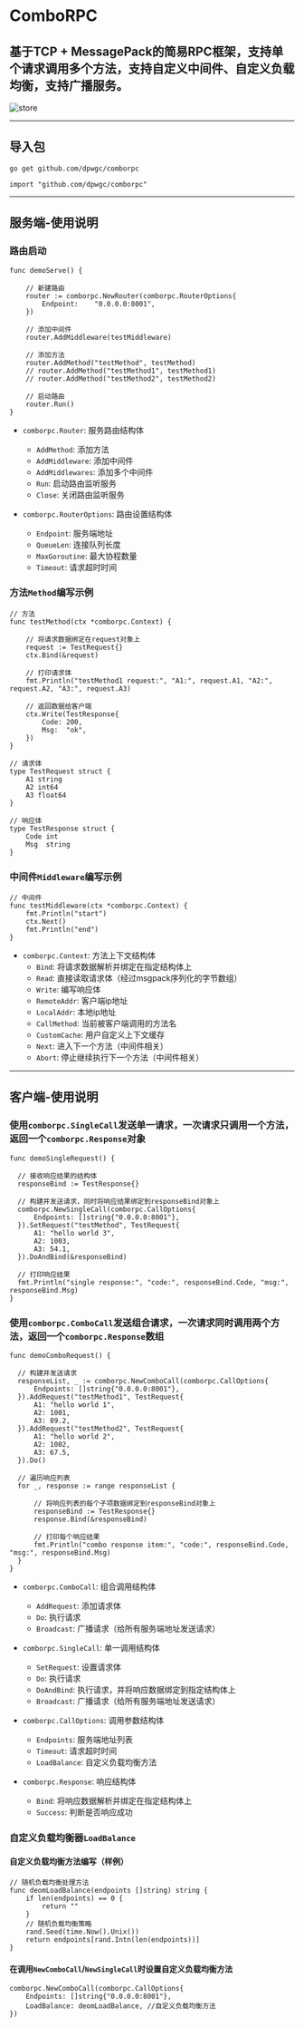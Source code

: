 # ComboRPC

## 基于TCP + MessagePack的简易RPC框架，支持单个请求调用多个方法，支持自定义中间件、自定义负载均衡，支持广播服务。

![store](img/explain.png)

***

## 导入包

```
go get github.com/dpwgc/comborpc
```

```
import "github.com/dpwgc/comborpc"
```

***

## 服务端-使用说明

### 路由启动

```
func demoServe() {

    // 新建路由
    router := comborpc.NewRouter(comborpc.RouterOptions{
        Endpoint:    "0.0.0.0:8001",
    })

    // 添加中间件
    router.AddMiddleware(testMiddleware)

    // 添加方法
    router.AddMethod("testMethod", testMethod)
    // router.AddMethod("testMethod1", testMethod1)
    // router.AddMethod("testMethod2", testMethod2)

    // 启动路由
    router.Run()
}
```

* `comborpc.Router`: 服务路由结构体
  * `AddMethod`: 添加方法
  * `AddMiddleware`: 添加中间件
  * `AddMiddlewares`: 添加多个中间件
  * `Run`: 启动路由监听服务
  * `Close`: 关闭路由监听服务


* `comborpc.RouterOptions`: 路由设置结构体
  * `Endpoint`: 服务端地址
  * `QueueLen`: 连接队列长度
  * `MaxGoroutine`: 最大协程数量
  * `Timeout`: 请求超时时间

### 方法`Method`编写示例

```
// 方法
func testMethod(ctx *comborpc.Context) {
    
    // 将请求数据绑定在request对象上
    request := TestRequest{}
    ctx.Bind(&request)
    
    // 打印请求体
    fmt.Println("testMethod1 request:", "A1:", request.A1, "A2:", request.A2, "A3:", request.A3)
    
    // 返回数据给客户端
    ctx.Write(TestResponse{
        Code: 200,
        Msg:  "ok",
    })
}

// 请求体
type TestRequest struct {
    A1 string
    A2 int64
    A3 float64
}

// 响应体
type TestResponse struct {
    Code int
    Msg  string
}
```

### 中间件`Middleware`编写示例

```
// 中间件
func testMiddleware(ctx *comborpc.Context) {
    fmt.Println("start")
    ctx.Next()
    fmt.Println("end")
}
```

* `comborpc.Context`: 方法上下文结构体
  * `Bind`: 将请求数据解析并绑定在指定结构体上
  * `Read`: 直接读取请求体（经过msgpack序列化的字节数组）
  * `Write`: 编写响应体
  * `RemoteAddr`: 客户端ip地址
  * `LocalAddr`: 本地ip地址
  * `CallMethod`: 当前被客户端调用的方法名
  * `CustomCache`: 用户自定义上下文缓存
  * `Next`: 进入下一个方法（中间件相关）
  * `Abort`: 停止继续执行下一个方法（中间件相关）

***

## 客户端-使用说明

### 使用`comborpc.SingleCall`发送单一请求，一次请求只调用一个方法，返回一个`comborpc.Response`对象

```
func demoSingleRequest() {
  
  // 接收响应结果的结构体
  responseBind := TestResponse{}

  // 构建并发送请求，同时将响应结果绑定到responseBind对象上
  comborpc.NewSingleCall(comborpc.CallOptions{
      Endpoints: []string{"0.0.0.0:8001"},
  }).SetRequest("testMethod", TestRequest{
      A1: "hello world 3",
      A2: 1003,
      A3: 54.1,
  }).DoAndBind(&responseBind)

  // 打印响应结果
  fmt.Println("single response:", "code:", responseBind.Code, "msg:", responseBind.Msg)
}
```

### 使用`comborpc.ComboCall`发送组合请求，一次请求同时调用两个方法，返回一个`comborpc.Response`数组

```
func demoComboRequest() {

  // 构建并发送请求
  responseList, _ := comborpc.NewComboCall(comborpc.CallOptions{
      Endpoints: []string{"0.0.0.0:8001"},
  }).AddRequest("testMethod1", TestRequest{
      A1: "hello world 1",
      A2: 1001,
      A3: 89.2,
  }).AddRequest("testMethod2", TestRequest{
      A1: "hello world 2",
      A2: 1002,
      A3: 67.5,
  }).Do()
	
  // 遍历响应列表
  for _, response := range responseList {
  
      // 将响应列表的每个子项数据绑定到responseBind对象上
      responseBind := TestResponse{}
      response.Bind(&responseBind)
		
      // 打印每个响应结果
      fmt.Println("combo response item:", "code:", responseBind.Code, "msg:", responseBind.Msg)
  }
}
```

* `comborpc.ComboCall`: 组合调用结构体
  * `AddRequest`: 添加请求体
  * `Do`: 执行请求
  * `Broadcast`: 广播请求（给所有服务端地址发送请求）


* `comborpc.SingleCall`: 单一调用结构体
  * `SetRequest`: 设置请求体
  * `Do`: 执行请求
  * `DoAndBind`: 执行请求，并将响应数据绑定到指定结构体上
  * `Broadcast`: 广播请求（给所有服务端地址发送请求）


* `comborpc.CallOptions`: 调用参数结构体
  * `Endpoints`: 服务端地址列表
  * `Timeout`: 请求超时时间
  * `LoadBalance`: 自定义负载均衡方法


* `comborpc.Response`: 响应结构体
  * `Bind`: 将响应数据解析并绑定在指定结构体上
  * `Success`: 判断是否响应成功

### 自定义负载均衡器`LoadBalance`

#### 自定义负载均衡方法编写（样例）
```
// 随机负载均衡处理方法
func deomLoadBalance(endpoints []string) string {
    if len(endpoints) == 0 {
        return ""
    }
    // 随机负载均衡策略
    rand.Seed(time.Now().Unix())
    return endpoints[rand.Intn(len(endpoints))]
}
```

#### 在调用`NewComboCall`/`NewSingleCall`时设置自定义负载均衡方法

```
comborpc.NewComboCall(comborpc.CallOptions{
    Endpoints: []string{"0.0.0.0:8001"},
    LoadBalance: deomLoadBalance, //自定义负载均衡方法
})
```